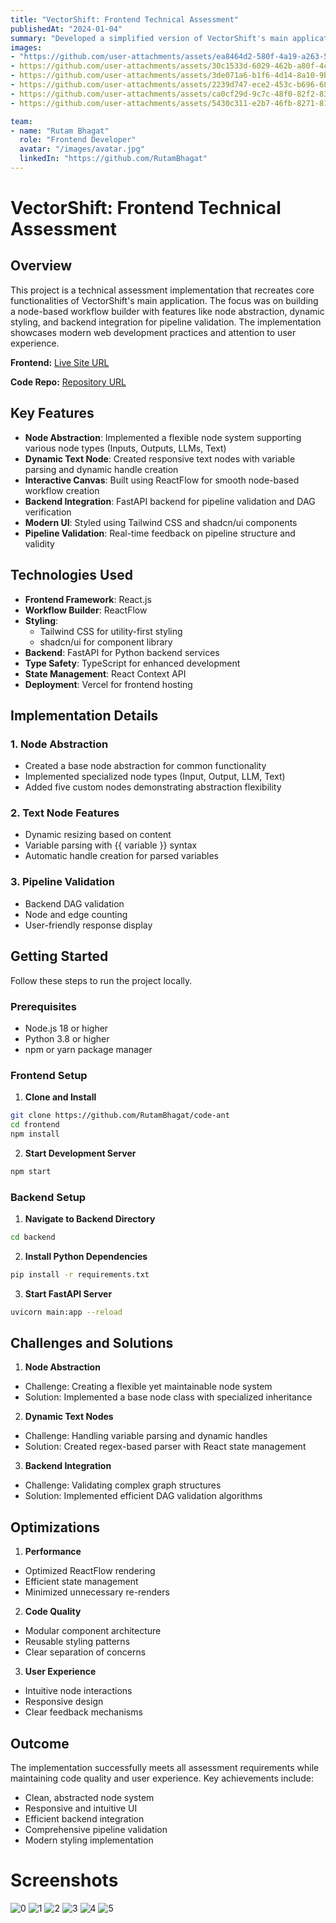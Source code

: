 ```yaml
---
title: "VectorShift: Frontend Technical Assessment"
publishedAt: "2024-01-04"
summary: "Developed a simplified version of VectorShift's main application, implementing a node-based workflow builder using React, ReactFlow, and FastAPI. Features include dynamic node abstraction, styling improvements, and backend integration for pipeline validation."
images:
- "https://github.com/user-attachments/assets/ea8464d2-580f-4a19-a263-504f148d93c7"
- https://github.com/user-attachments/assets/30c1533d-6029-462b-a80f-4c679a640d2c"
- https://github.com/user-attachments/assets/3de071a6-b1f6-4d14-8a10-9bc084b62e23"
- https://github.com/user-attachments/assets/2239d747-ece2-453c-b696-68f283cc4551"
- https://github.com/user-attachments/assets/ca0cf29d-9c7c-48f0-82f2-832eba6c31e1"
- https://github.com/user-attachments/assets/5430c311-e2b7-46fb-8271-8167ce05db25"

team:
- name: "Rutam Bhagat"
  role: "Frontend Developer"
  avatar: "/images/avatar.jpg"
  linkedIn: "https://github.com/RutamBhagat"
---
```


# VectorShift: Frontend Technical Assessment

## Overview

This project is a technical assessment implementation that recreates core functionalities of VectorShift's main application. The focus was on building a node-based workflow builder with features like node abstraction, dynamic styling, and backend integration for pipeline validation. The implementation showcases modern web development practices and attention to user experience.

**Frontend:** [Live Site URL](https://vectorshift-task.vercel.app/)

**Code Repo:** [Repository URL](https://github.com/RutamBhagat/vectorshift_task)

## Key Features

- **Node Abstraction**: Implemented a flexible node system supporting various node types (Inputs, Outputs, LLMs, Text)
- **Dynamic Text Node**: Created responsive text nodes with variable parsing and dynamic handle creation
- **Interactive Canvas**: Built using ReactFlow for smooth node-based workflow creation
- **Backend Integration**: FastAPI backend for pipeline validation and DAG verification
- **Modern UI**: Styled using Tailwind CSS and shadcn/ui components
- **Pipeline Validation**: Real-time feedback on pipeline structure and validity

## Technologies Used

- **Frontend Framework**: React.js
- **Workflow Builder**: ReactFlow
- **Styling**: 
  - Tailwind CSS for utility-first styling
  - shadcn/ui for component library
- **Backend**: FastAPI for Python backend services
- **Type Safety**: TypeScript for enhanced development
- **State Management**: React Context API
- **Deployment**: Vercel for frontend hosting

## Implementation Details

### 1. Node Abstraction
- Created a base node abstraction for common functionality
- Implemented specialized node types (Input, Output, LLM, Text)
- Added five custom nodes demonstrating abstraction flexibility

### 2. Text Node Features
- Dynamic resizing based on content
- Variable parsing with {{ variable }} syntax
- Automatic handle creation for parsed variables

### 3. Pipeline Validation
- Backend DAG validation
- Node and edge counting
- User-friendly response display

## Getting Started

Follow these steps to run the project locally.

### Prerequisites

- Node.js 18 or higher
- Python 3.8 or higher
- npm or yarn package manager

### Frontend Setup

1. **Clone and Install**
```bash
git clone https://github.com/RutamBhagat/code-ant
cd frontend
npm install
```

2. **Start Development Server**
```bash
npm start
```

### Backend Setup

1. **Navigate to Backend Directory**
```bash
cd backend
```

2. **Install Python Dependencies**
```bash
pip install -r requirements.txt
```

3. **Start FastAPI Server**
```bash
uvicorn main:app --reload
```

## Challenges and Solutions

1. **Node Abstraction**
- Challenge: Creating a flexible yet maintainable node system
- Solution: Implemented a base node class with specialized inheritance

2. **Dynamic Text Nodes**
- Challenge: Handling variable parsing and dynamic handles
- Solution: Created regex-based parser with React state management

3. **Backend Integration**
- Challenge: Validating complex graph structures
- Solution: Implemented efficient DAG validation algorithms

## Optimizations

1. **Performance**
- Optimized ReactFlow rendering
- Efficient state management
- Minimized unnecessary re-renders

2. **Code Quality**
- Modular component architecture
- Reusable styling patterns
- Clear separation of concerns

3. **User Experience**
- Intuitive node interactions
- Responsive design
- Clear feedback mechanisms

## Outcome

The implementation successfully meets all assessment requirements while maintaining code quality and user experience. Key achievements include:

- Clean, abstracted node system
- Responsive and intuitive UI
- Efficient backend integration
- Comprehensive pipeline validation
- Modern styling implementation

# Screenshots

![0](https://github.com/user-attachments/assets/ea8464d2-580f-4a19-a263-504f148d93c7)
![1](https://github.com/user-attachments/assets/30c1533d-6029-462b-a80f-4c679a640d2c)
![2](https://github.com/user-attachments/assets/3de071a6-b1f6-4d14-8a10-9bc084b62e23)
![3](https://github.com/user-attachments/assets/2239d747-ece2-453c-b696-68f283cc4551)
![4](https://github.com/user-attachments/assets/ca0cf29d-9c7c-48f0-82f2-832eba6c31e1)
![5](https://github.com/user-attachments/assets/5430c311-e2b7-46fb-8271-8167ce05db25)
